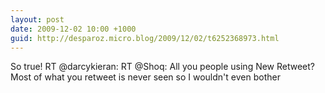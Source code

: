 ```yaml
---
layout: post
date: 2009-12-02 10:00 +1000
guid: http://desparoz.micro.blog/2009/12/02/t6252368973.html
---
```

So true! RT @darcykieran: RT @Shoq: All you people using New Retweet? Most of what you retweet is never seen so I wouldn't even bother
